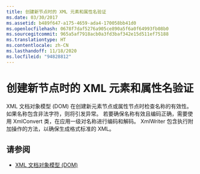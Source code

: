 ```yaml
---
title: 创建新节点时的 XML 元素和属性名验证
ms.date: 03/30/2017
ms.assetid: b489f647-a175-4659-ada4-170058bb41d0
ms.openlocfilehash: 0678f7daf5276a905ce890a5f6a0f64993fb08b0
ms.sourcegitcommit: 965a5af7918acb0a3fd3baf342e15d511ef75188
ms.translationtype: HT
ms.contentlocale: zh-CN
ms.lasthandoff: 11/18/2020
ms.locfileid: "94828812"
---
```

# <a name="xml-element-and-attribute-name-verification-when-creating-new-nodes"></a>创建新节点时的 XML 元素和属性名验证
XML 文档对象模型 (DOM) 在创建新元素节点或属性节点时检查名称的有效性。 如果名称包含非法字符，则将引发异常。 若要确保名称有效且编码正确，需要使用 XmlConvert  类，在应用一级对名称进行编码和解码。 XmlWriter  包含执行附加操作的方法，以确保生成格式标准的 XML。  
  
## <a name="see-also"></a>请参阅

- [XML 文档对象模型 (DOM)](xml-document-object-model-dom.md)
